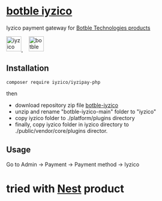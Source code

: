# [botble iyzico](https://github.com/damalis/botble-iyzico)

Iyzico payment gateway for [Botble Technologies products](https://botble.com/)

<p align="left"> <a href="https://www.iyzico.com/" target="_blank" rel="noreferrer"> <img src="https://avatars.githubusercontent.com/u/3815564?s=200&v=4" alt="iyzico" height="40" width="40"/> </a>&nbsp;&nbsp;&nbsp; <a href="https://botble.com/" target="_blank" rel="noreferrer"> <img src="https://avatars.githubusercontent.com/u/13820353?s=200&v=4" alt="botble technologies" width="40" height="40" width="40"/> </a>


## Installation

```
composer require iyzico/iyzipay-php
```

then

- download repository zip file  [botble-iyzico](https://github.com/damalis/botble-iyzico/archive/refs/heads/main.zip)
- unzip and rename "botble-iyzico-main" folder to "iyzico"
- copy iyzico folder to ./platform/plugins directory
- finally, copy iyzico folder in iyzico directory to ./public/vendor/core/plugins director.

## Usage

Go to Admin -> Payment -> Payment method -> Iyzico

# tried with [Nest](https://docs.botble.com/nest/) product

